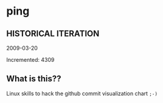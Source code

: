 # ping

## HISTORICAL ITERATION
2009-03-20

Incremented: 4309

## What is this?? 
Linux skills to hack the github commit visualization chart `;-)`
